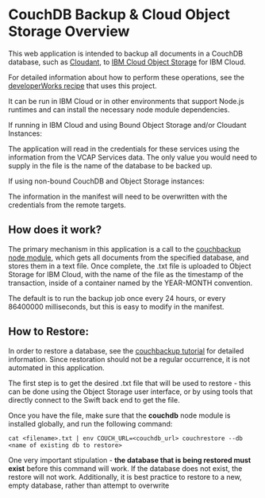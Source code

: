 # CouchDB Backup & Cloud Object Storage Overview

This web application is intended to backup all documents in a CouchDB database, such as [Cloudant](https://console.bluemix.net/catalog/services/cloudant), to [IBM Cloud Object Storage](https://console.bluemix.net/catalog/services/cloud-object-storage) for IBM Cloud.

For detailed information about how to perform these operations, see the [developerWorks recipe](https://developer.ibm.com/recipes/tutorials/object-storage-cloudant-backup/) that uses this project.

It can be run in IBM Cloud or in other environments that support Node.js runtimes and can install the necessary node module dependencies.

If running in IBM Cloud and using Bound Object Storage and/or Cloudant Instances:

The application will read in the credentials for these services using the information from the VCAP Services data.  The only value you would need to supply in the file is the name of the database to be backed up.

If using non-bound CouchDB and Object Storage instances:

The information in the manifest will need to be overwritten with the credentials from the remote targets.


## How does it work?

The primary mechanism in this application is a call to the [couchbackup node module](https://developer.ibm.com/clouddataservices/2016/03/22/simple-couchdb-and-cloudant-backup/), which gets all documents from the specified database, and stores them in a text file.  Once complete, the .txt file is uploaded to Object Storage for IBM Cloud, with the name of the file as the timestamp of the transaction, inside of a container named by the YEAR-MONTH convention.


The default is to run the backup job once every 24 hours, or every 86400000 milliseconds, but this is easy to modify in the manifest.

## How to Restore:

In order to restore a database, see the [couchbackup tutorial](https://developer.ibm.com/clouddataservices/2016/03/22/simple-couchdb-and-cloudant-backup/) for detailed information.  Since restoration should not be a regular occurrence, it is not automated in this application.

The first step is to get the desired .txt file that will be used to restore - this can be done using the Object Storage user interface, or by using tools that directly connect to the Swift back end to get the file.

Once you have the file, make sure that the **couchdb** node module is installed globally, and run the following command:

```cat <filename>.txt | env COUCH_URL=<couchdb_url> couchrestore --db <name of existing db to restore>```

One very important stipulation - **the database that is being restored must exist** before this command will work.  If the database does not exist, the restore will not work.  Additionally, it is best practice to restore to a new, empty database, rather than attempt to overwrite
